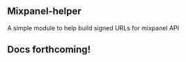 ## Mixpanel-helper

A simple module to help build signed URLs for mixpanel API

## Docs forthcoming!
